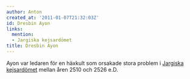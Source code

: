 ```yaml
---
author: Anton
created_at: '2011-01-07T21:32:03Z'
id: Dresbin Ayon
links:
  mention:
  - Jargiska kejsardömet
title: Dresbin Ayon
---
```


Ayon var ledaren för en häxkult som orsakade stora problem i [Jargiska kejsardömet] mellan åren 2510
och 2526 e.D.

  [Jargiska kejsardömet]: Jargiska_kejsardömet
